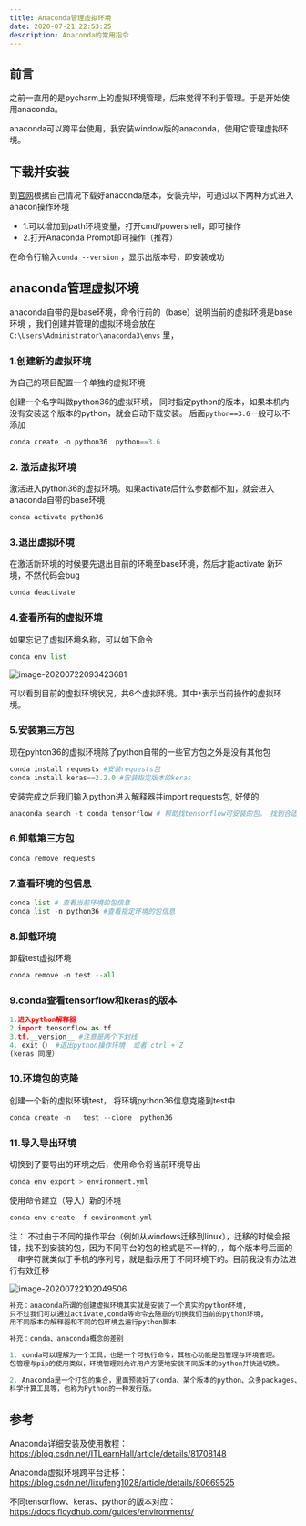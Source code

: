 ```yaml
---
title: Anaconda管理虚拟环境
date: 2020-07-21 22:53:25
description: Anaconda的常用指令
---
```


## 前言

之前一直用的是pycharm上的虚拟环境管理，后来觉得不利于管理。于是开始使用anaconda。

anaconda可以跨平台使用，我安装window版的anaconda，使用它管理虚拟环境。

## 下载并安装

到[官网](https://www.anaconda.com/download/)根据自己情况下载好anaconda版本，安装完毕，可通过以下两种方式进入anacon操作环境

- 1.可以增加到path环境变量，打开cmd/powershell，即可操作
- 2.打开Anaconda Prompt即可操作（推荐）

在命令行输入`conda --version` ，显示出版本号，即安装成功

## anaconda管理虚拟环境

anaconda自带的是base环境，命令行前的（base）说明当前的虚拟环境是base环境 ，我们创建并管理的虚拟环境会放在`C:\Users\Administrator\anaconda3\envs` 里，

### 1.创建新的虚拟环境

为自己的项目配置一个单独的虚拟环境

创建一个名字叫做python36的虚拟环境， 同时指定python的版本，如果本机内没有安装这个版本的python，就会自动下载安装。 后面`python==3.6`一般可以不添加

```python
conda create -n python36  python==3.6
```



### 2. 激活虚拟环境

激活进入python36的虚拟环境。如果activate后什么参数都不加，就会进入anaconda自带的base环境

```python
conda activate python36 
```



### 3.退出虚拟环境

在激活新环境的时候要先退出目前的环境至base环境，然后才能activate 新环境，不然代码会bug

```python
conda deactivate 
```



### 4.查看所有的虚拟环境

如果忘记了虚拟环境名称，可以如下命令

```python
conda env list 
```

![image-20200722093423681](https://i.loli.net/2020/07/22/gnUbt2eR7TZvjfy.png)

可以看到目前的虚拟环境状况，共6个虚拟环境。其中`*`表示当前操作的虚拟环境。



### 5.安装第三方包

现在pyhton36的虚拟环境除了python自带的一些官方包之外是没有其他包

```python
conda install requests #安装requests包
conda install keras==2.2.0 #安装指定版本的keras
```

安装完成之后我们输入python进入解释器并import requests包, 好使的.

```python
anaconda search -t conda tensorflow # 帮助找tensorflow可安装的包。 找到合适的资源（win64的版本包）  ，按照指示操作即可
```



### 6.卸载第三方包

```python
conda remove requests
```



### 7.查看环境的包信息

```python
conda list # 查看当前环境的包信息
conda list -n python36 #查看指定环境的包信息
```



### 8.卸载环境

卸载test虚拟环境

```python
conda remove -n test --all
```



### 9.conda查看tensorflow和keras的版本

```python
1.进入python解释器
2.import tensorflow as tf 
3.tf.__version__ #注意是两个下划线
4. exit（） #退出python操作环境  或者 ctrl + Z
(keras 同理）
```



### 10.环境包的克隆

创建一个新的虚拟环境test， 将环境python36信息克隆到test中

```python
conda create -n   test --clone  python36
```



### 11.导入导出环境

切换到了要导出的环境之后，使用命令将当前环境导出

```python
conda env export > environment.yml
```

使用命令建立（导入）新的环境

```python
conda env create -f environment.yml
```

注：
不过由于不同的操作平台（例如从windows迁移到linux），迁移的时候会报错，找不到安装的包，因为不同平台的包的格式是不一样的，，每个版本号后面的一串字符就类似于手机的序列号，就是指示用于不同环境下的。目前我没有办法进行有效迁移





![image-20200722102049506](https://i.loli.net/2020/07/22/MEFRgdAxiuzyhDZ.png)



```python
补充：anaconda所谓的创建虚拟环境其实就是安装了一个真实的python环境, 
只不过我们可以通过activate,conda等命令去随意的切换我们当前的python环境, 
用不同版本的解释器和不同的包环境去运行python脚本.
```



```python
补充：conda、anaconda概念的差别

1. conda可以理解为一个工具，也是一个可执行命令，其核心功能是包管理与环境管理。
包管理与pip的使用类似，环境管理则允许用户方便地安装不同版本的python并快速切换。

2. Anaconda是一个打包的集合，里面预装好了conda、某个版本的python、众多packages、
科学计算工具等，也称为Python的一种发行版。
```



## 参考

Anaconda详细安装及使用教程：  https://blog.csdn.net/ITLearnHall/article/details/81708148

Anaconda虚拟环境跨平台迁移：   https://blog.csdn.net/lixufeng1028/article/details/80669525

不同tensorflow、keras、python的版本对应：  https://docs.floydhub.com/guides/environments/